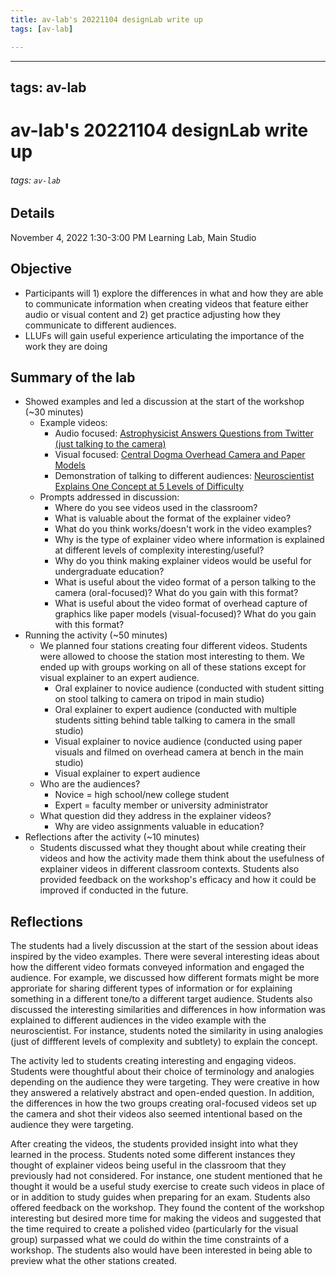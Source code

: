 ```yaml
---
title: av-lab's 20221104 designLab write up
tags: [av-lab]

---
```


---
tags: av-lab
---

# av-lab's 20221104 designLab write up
###### tags: `av-lab`
## Details
November 4, 2022 1:30-3:00 PM
Learning Lab, Main Studio
## Objective
* Participants will 1) explore the differences in what and how they are able to communicate information when creating videos that feature either audio or visual content and 2) get practice adjusting how they communicate to different audiences.
* LLUFs will gain useful experience articulating the importance of the work they are doing

## Summary of the lab
* Showed examples and led a discussion at the start of the workshop (~30 minutes)
    * Example videos:
        * Audio focused: [Astrophysicist Answers Questions from Twitter (just talking to the camera)](https://www.youtube.com/watch?v=Mt3eexuKelg)
        * Visual focused: [Central Dogma Overhead Camera and Paper Models](https://www.youtube.com/watch?v=QCblY7YoyKA)
        * Demonstration of talking to different audiences: [Neuroscientist Explains One Concept at 5 Levels of Difficulty](https://www.youtube.com/watch?v=opqIa5Jiwuw&list=PLibNZv5Zd0dyCoQ6f4pdXUFnpAIlKgm3N)
    * Prompts addressed in discussion:
        * Where do you see videos used in the classroom?
        * What is valuable about the format of the explainer video?
        * What do you think works/doesn't work in the video examples?
        * Why is the type of explainer video where information is explained at different levels of complexity interesting/useful?
        * Why do you think making explainer videos would be useful for undergraduate education?
        * What is useful about the video format of a person talking to the camera (oral-focused)? What do you gain with this format?
        * What is useful about the video format of overhead capture of graphics like paper models (visual-focused)? What do you gain with this format?
* Running the activity (~50 minutes)
    * We planned four stations creating four different videos. Students were allowed to choose the station most interesting to them. We ended up with groups working on all of these stations except for visual explainer to an expert audience.
        * Oral explainer to novice audience (conducted with student sitting on stool talking to camera on tripod in main studio)
        * Oral explainer to expert audience (conducted with multiple students sitting behind table talking to camera in the small studio)
        * Visual explainer to novice audience (conducted using paper visuals and filmed on overhead camera at bench in the main studio)
        * Visual explainer to expert audience
    * Who are the audiences?
        * Novice = high school/new college student
        * Expert = faculty member or university administrator
    * What question did they address in the explainer videos?
        * Why are video assignments valuable in education?	
* Reflections after the activity (~10 minutes)
    * Students discussed what they thought about while creating their videos and how the activity made them think about the usefulness of explainer videos in different classroom contexts.  Students also provided feedback on the workshop's efficacy and how it could be improved if conducted in the future.

## Reflections
The students had a lively discussion at the start of the session about ideas inspired by the video examples.  There were several interesting ideas about how the different video formats conveyed information and engaged the audience. For example, we discussed how different formats might be more approriate for sharing different types of information or for explaining something in a different tone/to a different target audience. Students also discussed the interesting similarities and differences in how information was explained to different audiences in the video example with the neuroscientist. For instance, students noted the similarity in using analogies (just of diffferent levels of complexity and subtlety) to explain the concept.

The activity led to students creating interesting and engaging videos. Students were thoughtful about their choice of terminology and analogies depending on the audience they were targeting. They were creative in how they answered a relatively abstract and open-ended question. In addition, the differences in how the two groups creating oral-focused videos set up the camera and shot their videos also seemed intentional based on the audience they were targeting.

After creating the videos, the students provided insight into what they learned in the process. Students noted some different instances they thought of explainer videos being useful in the classroom that they previously had not considered. For instance, one student mentioned that he thought it would be a useful study exercise to create such videos in place of or in addition to study guides when preparing for an exam. Students also offered feedback on the workshop. They found the content of the workshop interesting but desired more time for making the videos and suggested that the time required to create a polished video (particularly for the visual group) surpassed what we could do within the time constraints of a workshop. The students also would have been interested in being able to preview what the other stations created.
